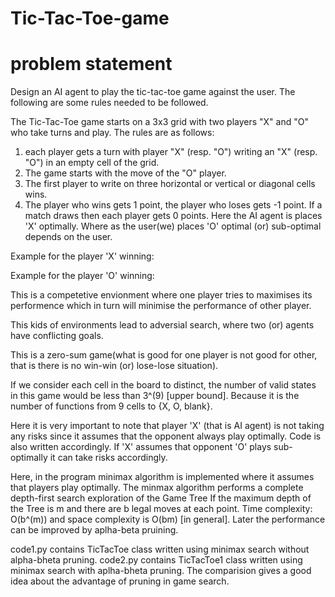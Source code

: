# Tic-Tac-Toe-game

# problem statement
Design an AI agent to play the tic-tac-toe game against the user. The following are some rules needed to be followed.

The Tic-Tac-Toe game starts on a 3x3 grid with two players "X" and "O" who take turns and play. 
The rules are as follows: 
  1) each player gets a turn with player "X" (resp. "O") writing an "X" (resp. "O") in an empty cell of the grid. 
  2) The game starts with the move of the "O" player. 
  3) The first player to write on three horizontal or vertical or diagonal cells wins.
  4) The player who wins gets 1 point, the player who loses gets -1 point. If a match draws then each player gets 0 points.
Here the AI agent is places 'X' optimally. Where as the user(we) places 'O' optimal (or) sub-optimal depends on the user.

Example for the player 'X' winning:


Example for the player 'O' winning:




This is a competetive envionment where one player tries to maximises its performence which in turn will minimise the performance of other
player.

This kids of environments lead to adversial search, where two (or) agents have conflicting goals.

This is a zero-sum game(what is good for one player is not good for other, that is there is no win-win (or) lose-lose situation).

If we consider each cell in the board to distinct, the number of valid states in this game would be less than 3^(9) [upper bound]. Because it 
is the number of functions from 9 cells to {X, O, blank}.

Here it is very important to note that player 'X' (that is AI agent) is not taking any risks since it assumes that the opponent always play 
optimally. Code is also written accordingly. If 'X' assumes that opponent 'O' plays sub-optimally it can take risks accordingly.

Here, in the program minimax algorithm is implemented where it assumes that players play optimally. The minmax algorithm performs a complete 
depth-first search exploration of the Game Tree If the maximum depth of the Tree is m and there are b legal moves at each point. 
Time complexity: O(b^(m)) and space complexity is O(bm) [in general]. Later the performance can be improved by aplha-beta pruining. 

code1.py contains TicTacToe class written using minimax search without alpha-bheta pruning.
code2.py contains TicTacToe1 class written using minimax search with aplha-bheta pruning.
The comparision gives a good idea about the advantage of pruning in game search.
